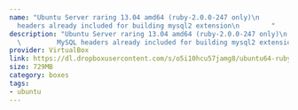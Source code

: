 ```yaml
---
name: "Ubuntu Server raring 13.04 amd64 (ruby-2.0.0-247 only)\n          \n          MySQL
  headers already included for building mysql2 extension\n        "
description: "Ubuntu Server raring 13.04 amd64 (ruby-2.0.0-247 only)\n          <br>\n
  \         MySQL headers already included for building mysql2 extension\n        "
provider: VirtualBox
link: https://dl.dropboxusercontent.com/s/o5i10hcu57jamg8/ubuntu64-ruby2.box
size: 729MB
category: boxes
tags:
- ubuntu
---
```

